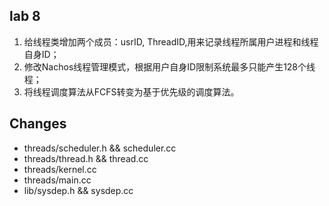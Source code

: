 ## lab 8 

1. 给线程类增加两个成员：usrID, ThreadID,用来记录线程所属用户进程和线程自身ID；
2. 修改Nachos线程管理模式，根据用户自身ID限制系统最多只能产生128个线程；
3. 将线程调度算法从FCFS转变为基于优先级的调度算法。

## Changes

- threads/scheduler.h && scheduler.cc
- threads/thread.h && thread.cc
- threads/kernel.cc
- threads/main.cc
- lib/sysdep.h && sysdep.cc

